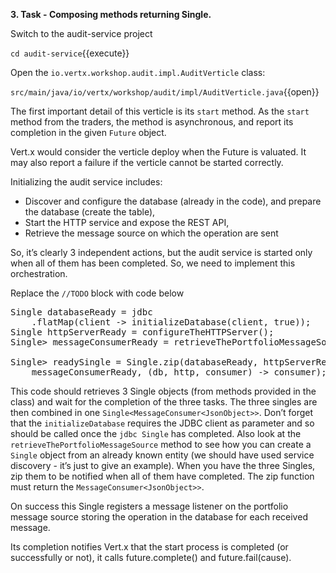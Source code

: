 **3. Task - Composing methods returning Single.**

Switch to the audit-service project

``cd audit-service``{{execute}}

Open the ``io.vertx.workshop.audit.impl.AuditVerticle`` class:

``src/main/java/io/vertx/workshop/audit/impl/AuditVerticle.java``{{open}} 

The first important detail of this verticle is its ``start`` method. As the ``start`` method from the traders, the method is asynchronous, and report its completion in the given ``Future`` object.

Vert.x would consider the verticle deploy when the Future is valuated. It may also report a failure if the verticle cannot be started correctly.

Initializing the audit service includes:

* Discover and configure the database (already in the code), and prepare the database (create the table),
* Start the HTTP service and expose the REST API,
* Retrieve the message source on which the operation are sent

So, it’s clearly 3 independent actions, but the audit service is started only when all of them has been completed. So, we need to implement this orchestration.

Replace the ``//TODO`` block with code below

<pre class="file" data-filename="src/main/java/io/vertx/workshop/audit/impl/AuditImpl.java" data-target="insert" data-marker="// TODO: createSingles">
Single<JDBCClient> databaseReady = jdbc
    .flatMap(client -> initializeDatabase(client, true));
Single<HttpServer> httpServerReady = configureTheHTTPServer();
Single<MessageConsumer<JsonObject>> messageConsumerReady = retrieveThePortfolioMessageSource();

Single<MessageConsumer<JsonObject>> readySingle = Single.zip(databaseReady, httpServerReady,
    messageConsumerReady, (db, http, consumer) -> consumer);
</pre>

This code should retrieves 3 Single objects (from methods provided in the class) and wait for the completion of the three tasks. The three singles are then combined in one ``Single<MessageConsumer<JsonObject>>``. Don’t forget that the ``initializeDatabase`` requires the JDBC client as parameter and so should be called once the ``jdbc Single`` has completed. Also look at the ``retrieveThePortfolioMessageSource`` method to see how you can create a ``Single`` object from an already known entity (we should have used service discovery - it’s just to give an example). When you have the three Singles, zip them to be notified when all of them have completed. The zip function must return the ``MessageConsumer<JsonObject>>``.

On success this Single registers a message listener on the portfolio message source storing the operation in the database for each received message.

Its completion notifies Vert.x that the start process is completed (or successfully or not), it calls future.complete() and future.fail(cause).